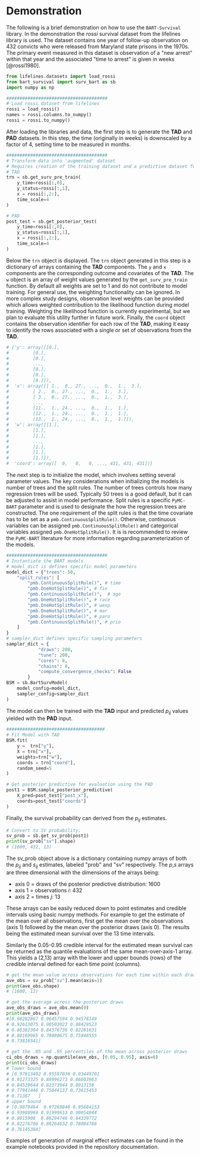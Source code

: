 
# Demonstration 
The following is a brief demonstration on how to use the `BART-Survival` library. In the demonstration the *rossi* survival dataset from the lifelines library is used. The dataset contains one year of follow-up observation on 432 convicts who were released from Maryland state prisons in the 1970s. The primary event measured in this dataset is observation of a "new arrest" within that year and the associated "time to arrest" is given in weeks [@rossi1980]. 


```python
from lifelines.datasets import load_rossi
from bart_survival import surv_bart as sb
import numpy as np

######################################
# Load rossi dataset from lifelines
rossi = load_rossi()
names = rossi.columns.to_numpy()
rossi = rossi.to_numpy()
```

After loading the libraries and data, the first step is to generate the **TAD** and **PAD** datasets. In this step, the time (originally in weeks) is downscaled by a factor of 4, setting time to be measured in months.

```python
######################################
# Transform data into 'augmented' dataset
# Requires creation of the training dataset and a predictive dataset for inference
# TAD
trn = sb.get_surv_pre_train(
    y_time=rossi[:,0],
    y_status=rossi[:,1],
    x = rossi[:,2:],
    time_scale=4
)

# PAD
post_test = sb.get_posterior_test(
    y_time=rossi[:,0],
    y_status=rossi[:,1],
    x = rossi[:,2:],
    time_scale=4
)
```

Below the `trn` object is displayed. The `trn` object generated in this step is a dictionary of arrays containing the **TAD** components. The `y` and `x` components are the corresponding outcome and covariates of the **TAD**. The `w` object is an array of weight values generated by the `get_surv_pre_train` function. By default all weights are set to $1$ and do not contribute to model training. For general use, the weighting functionality can be ignored. In more complex study designs, observation level weights can be provided which allows weighted contribution to the likelihood function during model training. Weighting the likelihood function is currently experimental, but we plan to evaluate this utility further in future work. Finally, the `coord` object contains the observation identifier for each row of the **TAD**, making it easy to identify the rows associated with a single or set of observations from the **TAD**.

```python
# {'y': array([[0.],
#         [0.],
#         [0.],
#         ...,
#         [0.],
#         [0.],
#         [0.]]),
#  'x': array([[ 1.,  0., 27., ...,  0.,  1.,  3.],
#         [ 2.,  0., 27., ...,  0.,  1.,  3.],
#         [ 3.,  0., 27., ...,  0.,  1.,  3.],
#         ...,
#         [11.,  1., 24., ...,  0.,  1.,  1.],
#         [12.,  1., 24., ...,  0.,  1.,  1.],
#         [13.,  1., 24., ...,  0.,  1.,  1.]]),
#  'w': array([[1.],
#         [1.],
#         [1.],
#         ...,
#         [1.],
#         [1.],
#         [1.]]),
#  'coord': array([  0,   0,   0, ..., 431, 431, 431])}
```



The next step is to initialize the model, which involves setting several parameter values. The key considerations when initializing the models is number of trees and the split rules. The number of trees controls how many regression trees will be used. Typically 50 trees is a good default, but it can be adjusted to assist in model performance. Split rules is a specific `PyMC-BART` parameter and is used to designate the how the regression trees are constructed. The one requirement of the split rules is that the time covariate has to be set as a `pmb.ContinuousSplitRule()`. Otherwise, continuous variables can be assigned `pmb.ContinuousSplitRule()` and categorical variables assigned `pmb.OneHotSplitRule()`. It is is recommended to review the `PyMC-BART` literature for more information regarding parameterization of the models.

```python
######################################
# Instantiate the BART models
# model_dict is defines specific model parameters
model_dict = {"trees": 50,
    "split_rules": [
        "pmb.ContinuousSplitRule()", # time
        "pmb.OneHotSplitRule()", # fin
        "pmb.ContinuousSplitRule()",  # age
        "pmb.OneHotSplitRule()", # race
        "pmb.OneHotSplitRule()", # wexp
        "pmb.OneHotSplitRule()", # mar
        "pmb.OneHotSplitRule()", # paro
        "pmb.ContinuousSplitRule()", # prio
    ]
}
# sampler_dict defines specific sampling parameters
sampler_dict = {
            "draws": 200,
            "tune": 200,
            "cores": 8,
            "chains": 8,
            "compute_convergence_checks": False
        }
BSM = sb.BartSurvModel(
    model_config=model_dict, 
    sampler_config=sampler_dict
)
```

The model can then be trained with the **TAD** input and predicted $p_{ij}$ values yielded with the **PAD** input.

```python
#####################################
# Fit Model with TAD
BSM.fit(
    y =  trn["y"], 
    X = trn["x"], 
    weights=trn["w"],
    coords = trn["coord"],
    random_seed=5
)

# Get posterior predictive for evaluation using the PAD
post1 = BSM.sample_posterior_predictive(
    X_pred=post_test["post_x"], 
    coords=post_test["coords"] 
)
```

Finally, the survival probability can derived from the $p_{ij}$ estimates. 
```python
# Convert to SV probability.
sv_prob = sb.get_sv_prob(post1)
print(sv_prob["sv"].shape)      
# (1600, 432, 13)
```
The sv_prob object above is a dictionary containing numpy arrays of both the $p_{ij}$ and $s_{ij}$ estimates, labeled "prob" and "sv" respectively. The $p$,$s$ arrays are three dimensional with the dimensions of the arrays being:

- axis 0 = draws of the posterior predictive distribution: 1600
- axis 1 = observations $i$: 432
- axis 2 = times $j$: 13

These arrays can be easily reduced down to point estimates and credible intervals using basic numpy methods. For example to get the estimate of the mean over all observations, first get the mean over the observations (axis 1) followed by the mean over the posterior draws (axis 0). The results being the estimated mean survival over the 13 time intervals. 

Similarly the 0.05-0.95 credible interval for the estimated mean survival can be returned as the quantile evaluations of the same mean-over-axis-1 array. This yields a (2,13) array with the lower and upper bounds (rows) of the credible interval defined for each time point (columns).

```python
# get the mean value across observations for each time within each draw of the posterior predictive distribution
ave_obs = sv_prob["sv"].mean(axis=1)
print(ave_obs.shape)
# (1600, 13)

# get the average across the posterior draws 
ave_obs_draws = ave_obs.mean(0)
print(ave_obs_draws)
#[0.98282867 0.96457594 0.94578149 
# 0.92613075 0.90503023 0.88429523 
# 0.86382304 0.84376736 0.82281631 
# 0.80169965 0.78080675 0.75948555 
# 0.73816541]

# get the .05 and .95 percentiles of the mean across posterior draws
ci_obs_draws = np.quantile(ave_obs, [0.05, 0.95], axis=0)
print(ci_obs_draws)
# lower bound
# [0.97813492 0.95597036 0.93449701 
# 0.91273325 0.88996273 0.86803963 
# 0.84529644 0.82373944 0.8013158  
# 0.77941446 0.75844137 0.73615453 
# 0.71387   ]
# upper bound
# [0.9879464  0.97269846 0.95684153 
# 0.93988969 0.91999613 0.90054844 
# 0.8815908  0.86294746 0.84339772 
# 0.82276706 0.80264632 0.78084766 
# 0.76145384]
```

Examples of generation of marginal effect estimates can be found in the example notebooks provided in the repository documentation.



